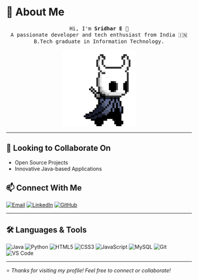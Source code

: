 # 💫 About Me

<p align="center">
  <samp>
    Hi, I'm <strong>Sridhar E</strong> 👋<br>
    A passionate developer and tech enthusiast from India 🇮🇳<br>
    B.Tech graduate in Information Technology.
  </samp>
  <br><br>
  <img src="https://github.com/sridhar8642/sridhar8642/blob/d25a78a9307f1275f5593b4ace047ff98e3c0e73/hollor_knight3.gif" width="200"/>
</p>

---
 
## 🤝 Looking to Collaborate On
- Open Source Projects   
- Innovative Java-based Applications  

## 📫 Connect With Me

[![Email](https://img.shields.io/badge/Gmail-D14836?style=for-the-badge&logo=gmail&logoColor=white)](mailto:sridhareswar3@gmail.com)
[![LinkedIn](https://img.shields.io/badge/LinkedIn-0A66C2?style=for-the-badge&logo=linkedin&logoColor=white)](https://www.linkedin.com/in/sridhar-e-15a8a922a/)
[![GitHub](https://img.shields.io/badge/GitHub-100000?style=for-the-badge&logo=github&logoColor=white)](https://github.com/sridhar8642)

---

## 🛠️ Languages & Tools
![Java](https://img.shields.io/badge/Java-ED8B00?style=flat&logo=java&logoColor=white)
![Python](https://img.shields.io/badge/Python-3670A0?style=flat&logo=python&logoColor=ffdd54)
![HTML5](https://img.shields.io/badge/HTML5-E34F26?style=flat&logo=html5&logoColor=white)
![CSS3](https://img.shields.io/badge/CSS3-1572B6?style=flat&logo=css3&logoColor=white)
![JavaScript](https://img.shields.io/badge/JavaScript-F7DF1E?style=flat&logo=javascript&logoColor=black)
![MySQL](https://img.shields.io/badge/MySQL-00000F?style=flat&logo=mysql&logoColor=white)
![Git](https://img.shields.io/badge/Git-F05032?style=flat&logo=git&logoColor=white)
![VS Code](https://img.shields.io/badge/VS%20Code-007ACC?style=flat&logo=visual-studio-code&logoColor=white)

---

⭐️ *Thanks for visiting my profile! Feel free to connect or collaborate!*
